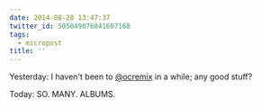 ```yaml
---
date: 2014-08-28 13:47:37
twitter_id: 505049076841607168
tags:
  - micropost
title: ''
---
```


Yesterday: I haven't been to [@ocremix](https://twitter.com/ocremix) in a while; any good stuff?

Today: SO. MANY. ALBUMS.
